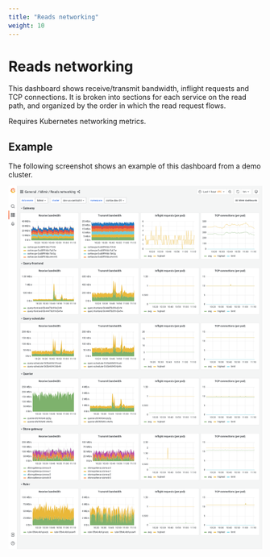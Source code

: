 ```yaml
---
title: "Reads networking"
weight: 10
---
```


# Reads networking

This dashboard shows receive/transmit bandwidth, inflight requests and TCP connections.
It is broken into sections for each service on the read path,
and organized by the order in which the read request flows.

Requires Kubernetes networking metrics.

## Example

The following screenshot shows an example of this dashboard from a demo cluster.

![Grafana Mimir reads networking dashboard](../../../images/dashboards/mimir-reads-networking.png)
